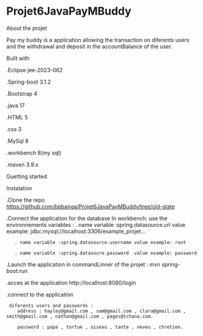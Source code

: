 # Projet6JavaPayMBuddy



 About the projet 


 Pay my buddy is a application allowing the transaction on diferents users and the withdrawal and deposit in the accountBalance of the user.



 Built with


 .Eclipse jee-2023-062
 
 .Spring-boot 3.1.2
 
 .Bootstrap 4
 
 .java 17
 
 .HTML 5
 
 .css 3
 
 .MySql 8

 .workbench 8(my sql)
 
 .maven 3.9.x



 Guetting started

 
 Instalation

 .Clone the repo  https://github.com/bpbanga/Projet6JavaPayMBuddy/tree/old-state
 
 .Connect the application for the database
       In workbench:
       use the environnements variables :
       . name variable :spring.datasource.url      value example: jdbc:mysql://localhost:3306/example_projet...
       
       . name variable :spring.datasource.username value example: root
       
       . name variable :spring.datasoure.password  value example: password
    
 .Launch the application in commandLinner of the projet : mvn spring-boot:run

 .acces at the application  http://localhost:8080/login
 
 .connect to the application
 
     diferents users and passwords :
        address : hayley@gmail.com , sam@gmail.com , clara@gmail.com , smith@gmail.com , nathan@gmail.com , pages@tchana.com.
        
        password : papa , tortue , oiseau , tante , neveu , chretien.

